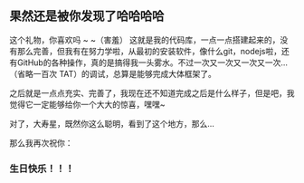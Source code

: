 ## 果然还是被你发现了哈哈哈哈

这个礼物，你喜欢吗 ~ ~（害羞）
这就是我的代码库，一点一点搭建起来的，没有那么完善，但我有在努力学啦，从最初的安装软件，像什么git，nodejs啦，还有GitHub的各种操作，真的是搞得我一头雾水。不过一次又一次又一次又一次...（省略一百次 TAT）的调试，总算是能够完成大体框架了。

之后就是一点点充实、完善了，我现在还不知道完成之后是什么样子，但是吧，我觉得它一定能够给你一个大大的惊喜，嘿嘿~

对了，大寿星，既然你这么聪明，看到了这个地方，那么...

那么我再次祝你：

### 生日快乐！！！
